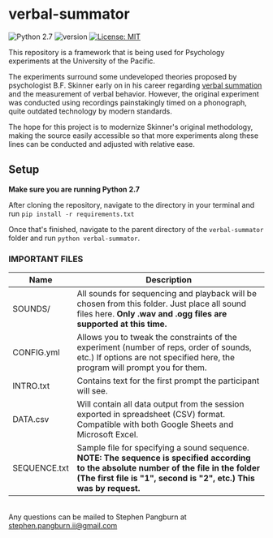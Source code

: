 verbal-summator
===============
![Python 2.7](https://img.shields.io/badge/python-2.7-blue.svg)
![version](https://img.shields.io/github/release/s-pangburn/verbal-summator.svg?colorB=brightgreen)
[![License: MIT](https://img.shields.io/badge/License-MIT-yellow.svg)](https://opensource.org/licenses/MIT)

This repository is a framework that is being used for Psychology experiments at the University of the Pacific.

The experiments surround some undeveloped theories proposed by psychologist B.F. Skinner early on in his career regarding [verbal summation](http://psycnet.apa.org/record/1936-04586-001) and the measurement of verbal behavior. However, the original experiment was conducted using recordings painstakingly timed on a phonograph, quite outdated technology by modern standards.

The hope for this project is to modernize Skinner's original methodology, making the source easily accessible so that more experiments along these lines can be conducted and adjusted with relative ease.

## Setup

**Make sure you are running Python 2.7**

After cloning the repository, navigate to the directory in your terminal and run `pip install -r requirements.txt`

Once that's finished, navigate to the parent directory of the `verbal-summator` folder and run `python verbal-summator`.

### IMPORTANT FILES

Name | Description
----------|-----------
SOUNDS/ | All sounds for sequencing and playback will be chosen from this folder. Just place all sound files here. **Only .wav and .ogg files are supported at this time.**
CONFIG.yml | Allows you to tweak the constraints of the experiment (number of reps, order of sounds, etc.) If options are not specified here, the program will prompt you for them.
INTRO.txt | Contains text for the first prompt the participant will see.
DATA.csv | Will contain all data output from the session exported in spreadsheet (CSV) format. Compatible with both Google Sheets and Microsoft Excel.
SEQUENCE.txt | Sample file for specifying a sound sequence. **NOTE: The sequence is specified according to the absolute number of the file in the folder (The first file is "1", second is "2", etc.) This was by request.**

<br>Any questions can be mailed to Stephen Pangburn at stephen.pangburn.ii@gmail.com
